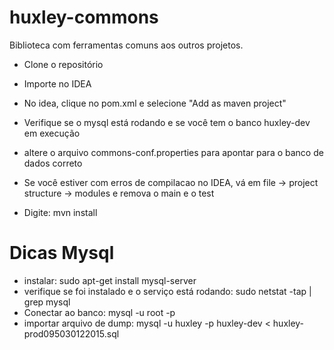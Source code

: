 # huxley-commons
Biblioteca com ferramentas comuns aos outros projetos.

* Clone o repositório
* Importe no IDEA
* No idea, clique no pom.xml e selecione "Add as maven project"
* Verifique se o mysql está rodando e se você tem o banco huxley-dev em execução
* altere o arquivo commons-conf.properties para apontar para o banco de dados correto
* Se você estiver com erros de compilacao no IDEA, vá em file -> project structure -> modules  e remova o main e o test

* Digite: mvn install


# Dicas Mysql

* instalar: sudo apt-get install mysql-server
* verifique se foi instalado e o serviço está rodando: sudo netstat -tap | grep mysql
* Conectar ao banco: mysql -u root -p
* importar arquivo de dump: mysql -u huxley -p huxley-dev < huxley-prod095030122015.sql